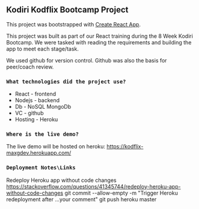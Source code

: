 ## Kodiri Kodflix Bootcamp Project
This project was bootstrapped with [Create React App](https://github.com/facebook/create-react-app).

This project was built as part of our React training during the 8 Week Kodiri Bootcamp.
We were tasked with reading the requirements and building the app to meet each stage/task.

We used github for version control. Github was also the basis for peer/coach review.

### `What technologies did the project use?`
* React - frontend
* Nodejs - backend
* Db - NoSQL MongoDb
* VC - github
* Hosting - Heroku

### `Where is the live demo?`

The live demo will be hosted on heroku: https://kodflix-maxgdev.herokuapp.com/

### `Deployment Notes\Links`
Redeploy Heroku app without code changes
https://stackoverflow.com/questions/41345744/redeploy-heroku-app-without-code-changes
git commit --allow-empty -m "Trigger Heroku redeployment after ...your comment"
git push heroku master